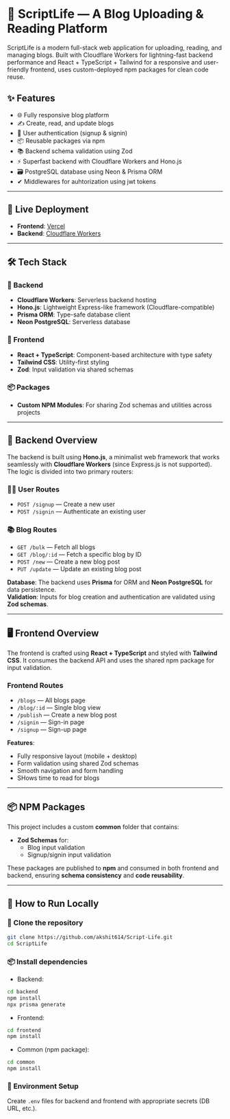 
# 📝 ScriptLife — A Blog Uploading & Reading Platform

ScriptLife is a modern full-stack web application for uploading, reading, and managing blogs. Built with Cloudflare Workers for lightning-fast backend performance and React + TypeScript + Tailwind for a responsive and user-friendly frontend, uses custom-deployed npm packages for clean code reuse.



## ✨ Features

- 🌐 Fully responsive blog platform
- ✍️ Create, read, and update blogs
- 🔐 User authentication (signup & signin)
- 📦 Reusable packages via npm
- 📚 Backend schema validation using Zod
- ⚡ Superfast backend with Cloudflare Workers and Hono.js
- 🗃️ PostgreSQL database using Neon & Prisma ORM
- ✔  Middlewares for auhtorization using jwt tokens
---

## 🚀 Live Deployment

- **Frontend**: [Vercel](https://vercel.com/)
- **Backend**: [Cloudflare Workers](https://workers.cloudflare.com/)

---

## 🛠️ Tech Stack

### 🔧 Backend
- **Cloudflare Workers**: Serverless backend hosting
- **Hono.js**: Lightweight Express-like framework (Cloudflare-compatible)
- **Prisma ORM**: Type-safe database client
- **Neon PostgreSQL**: Serverless database

### 🎨 Frontend
- **React + TypeScript**: Component-based architecture with type safety
- **Tailwind CSS**: Utility-first styling
- **Zod**: Input validation via shared schemas

### 📦 Packages
- **Custom NPM Modules**: For sharing Zod schemas and utilities across projects

---

## 🧠 Backend Overview

The backend is built using **Hono.js**, a minimalist web framework that works seamlessly with **Cloudflare Workers** (since Express.js is not supported). The logic is divided into two primary routers:

### 🧑‍💻 User Routes

- `POST /signup` — Create a new user
- `POST /signin` — Authenticate an existing user

### 📚 Blog Routes

- `GET /bulk` — Fetch all blogs
- `GET /blog/:id` — Fetch a specific blog by ID
- `POST /new` — Create a new blog post
- `PUT /update` — Update an existing blog post

**Database**: The backend uses **Prisma** for ORM and **Neon PostgreSQL** for data persistence.  
**Validation**: Inputs for blog creation and authentication are validated using **Zod schemas**.

---

## 🖥️ Frontend Overview

The frontend is crafted using **React + TypeScript** and styled with **Tailwind CSS**. It consumes the backend API and uses the shared npm package for input validation.

### Frontend Routes

- `/blogs` — All blogs page
- `/blog/:id` — Single blog view
- `/publish` — Create a new blog post
- `/signin` — Sign-in page
- `/signup` — Sign-up page

**Features**:
- Fully responsive layout (mobile + desktop)
- Form validation using shared Zod schemas
- Smooth navigation and form handling
- SHows time to read for blogs
---

## 📦 NPM Packages

This project includes a custom **common** folder that contains:

- **Zod Schemas** for:
  - Blog input validation
  - Signup/signin input validation

These packages are published to **npm** and consumed in both frontend and backend, ensuring **schema consistency** and **code reusability**.

---

## 🧪 How to Run Locally

### 🐙 Clone the repository

```bash
git clone https://github.com/akshit614/Script-Life.git
cd ScriptLife
```

### 📦 Install dependencies

- Backend:

```bash
cd backend
npm install
npx prisma generate
```

- Frontend:

```bash
cd frontend
npm install
```

- Common (npm package):

```bash
cd common
npm install
```

### 🔧 Environment Setup

Create `.env` files for backend and frontend with appropriate secrets (DB URL, etc.).
